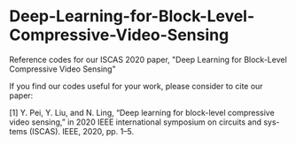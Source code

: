 # Deep-Learning-for-Block-Level-Compressive-Video-Sensing
Reference codes for our ISCAS 2020 paper, "Deep Learning for Block-Level Compressive Video Sensing"

If you find our codes useful for your work, please consider to cite our paper:

[1] Y. Pei, Y. Liu, and N. Ling, “Deep learning for block-level compressive
video sensing,” in 2020 IEEE international symposium on circuits and sys-
tems (ISCAS). IEEE, 2020, pp. 1–5. 
